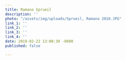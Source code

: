 ```yaml
---
title: Ramano Sprueil
description: ''
photo: "/assets/img/uploads/Sprueil, Ramano 2010.JPG"
link_1: ''
link_2: ''
link_3: ''
link_4: ''
date: 2019-02-22 13:00:39 -0600
published: false

---
```

